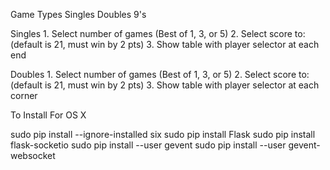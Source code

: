 Game Types
	Singles
	Doubles
	9's

Singles
	1. Select number of games (Best of 1, 3, or 5)
	2. Select score to: (default is 21, must win by 2 pts)
	3. Show table with player selector at each end

Doubles
	1. Select number of games (Best of 1, 3, or 5)
	2. Select score to: (default is 21, must win by 2 pts)
	3. Show table with player selector at each corner



To Install For OS X

sudo pip install --ignore-installed six
sudo pip install Flask
sudo pip install flask-socketio
sudo pip install --user gevent
sudo pip install --user gevent-websocket